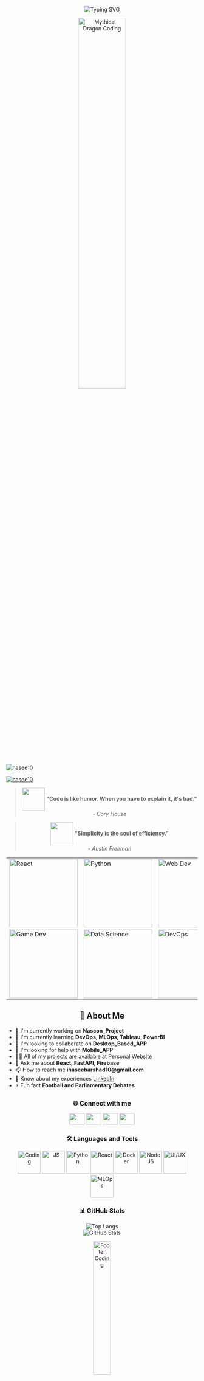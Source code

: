 <!-- Animated Banner (Use iframe for Lottie or upload a GIF instead) -->
<p align="center">
  <img src="https://readme-typing-svg.demolab.com?font=Fira+Code&size=36&pause=1000&color=2D6CDF&center=true&vCenter=true&width=900&lines=Hi+%F0%9F%91%8B%2C+I'm+Haseeb+Arshad!;ML+%7C+Web+%7C+Game+Dev+Enthusiast;React%2C+Python%2C+UI%2FUX+Lover;Let's+Build+Something+Awesome!;Passionate+Data+Scientist" alt="Typing SVG" />
</p>

<p align="center">
  <img src="https://media.giphy.com/media/qgQUggAC3Pfv687qPC/giphy.gif" width="50%" alt="Mythical Dragon Coding" />
</p>

<p align="left"> <img src="https://komarev.com/ghpvc/?username=hasee10&label=Profile%20views&color=0e75b6&style=flat" alt="hasee10" /> </p>

<p align="left"> <a href="https://github.com/ryo-ma/github-profile-trophy"><img src="https://github-profile-trophy.vercel.app/?username=hasee10" alt="hasee10" /></a> </p>


<!-- Quotes Section -->
<blockquote align="center">
  <img src="https://media.giphy.com/media/3o7aD2saalBwwftBIY/giphy.gif" width="60" style="vertical-align:middle;" />
  <b>"Code is like humor. When you have to explain it, it's bad."</b>
  <br/>
  <i>- Cory House</i>
</blockquote>

<blockquote align="center">
  <img src="https://media.giphy.com/media/26ufnwz3wDUli7GU0/giphy.gif" width="60" style="vertical-align:middle;" />
  <b>"Simplicity is the soul of efficiency."</b>
  <br/>
  <i>- Austin Freeman</i>
</blockquote>


<!-- GIF Grid Section -->
<table align="center">
  <tr>
    <td><img src="https://media.giphy.com/media/LMt9638dO8dftAjtco/giphy.gif" width="180" alt="React"/></td>
    <td><img src="https://media.giphy.com/media/KAq5w47R9rmTuvWOWa/giphy.gif" width="180" alt="Python"/></td>
    <td><img src="https://media.giphy.com/media/IdyAQJVN2kVPNUrojM/giphy.gif" width="180" alt="Web Dev"/></td>
    <td><img src="https://media.giphy.com/media/13HgwGsXF0aiGY/giphy.gif" width="180" alt="UI/UX"/></td>
  </tr>
  <tr>
    <td><img src="https://media.giphy.com/media/2A75RyXVzzSI2bx4Gj/giphy.gif" width="180" alt="Game Dev"/></td>
    <td><img src="https://media.giphy.com/media/3o7TKtnuHOHHUjR38Y/giphy.gif" width="180" alt="Data Science"/></td>
    <td><img src="https://media.giphy.com/media/du3J3cXyzhj75IOgvA/giphy.gif" width="180" alt="DevOps"/></td>
    <td><img src="https://media.giphy.com/media/26ufdipQqU2lhNA4g/giphy.gif" width="180" alt="MLOps"/></td>
  </tr>
</table>

<!-- About Me Section -->
<h2 align="center">🚀 About Me</h2>
<ul>
  <li>🔭 I'm currently working on <b>Nascon_Project</b></li>
  <li>🌱 I'm currently learning <b>DevOps, MLOps, Tableau, PowerBI</b></li>
  <li>👯 I'm looking to collaborate on <b>Desktop_Based_APP</b></li>
  <li>🤝 I'm looking for help with <b>Mobile_APP</b></li>
  <li>👨‍💻 All of my projects are available at <a href="https://hasee10.github.io/Personal_Website/">Personal Website</a></li>
  <li>💬 Ask me about <b>React, FastAPI, Firebase</b></li>
  <li>📫 How to reach me <b>ihaseebarshad10@gmail.com</b></li>
  <li>📄 Know about my experiences <a href="https://www.linkedin.com/in/haseeb-arshad-09881b347">LinkedIn</a></li>
  <li>⚡ Fun fact <b>Football and Parliamentary Debates</b></li>
</ul>

<!-- Socials Section -->
<h3 align="center">🌐 Connect with me</h3>
<p align="center">
  <a href="https://twitter.com/hase60135" target="blank"><img src="https://raw.githubusercontent.com/rahuldkjain/github-profile-readme-generator/master/src/images/icons/Social/twitter.svg" height="30" width="40" /></a>
  <a href="https://linkedin.com/in/haseeb-arshad-09881b347" target="blank"><img src="https://raw.githubusercontent.com/rahuldkjain/github-profile-readme-generator/master/src/images/icons/Social/linked-in-alt.svg" height="30" width="40" /></a>
  <a href="https://instagram.com/ihaseebarshad10" target="blank"><img src="https://raw.githubusercontent.com/rahuldkjain/github-profile-readme-generator/master/src/images/icons/Social/instagram.svg" height="30" width="40" /></a>
  <a href="https://www.hackerrank.com/ihaseebarshad10" target="blank"><img src="https://raw.githubusercontent.com/rahuldkjain/github-profile-readme-generator/master/src/images/icons/Social/hackerrank.svg" height="30" width="40" /></a>
</p>

<!-- Languages and Tools Section with GIFs -->
<h3 align="center">🛠️ Languages and Tools</h3>
<p align="center">
  <img src="https://media.giphy.com/media/fsEaZldNC8A1PJ3mwp/giphy.gif" width="60" alt="Coding"/>
  <img src="https://media.giphy.com/media/ln7z2eWriiQAllfVcn/giphy.gif" width="60" alt="JS"/>
  <img src="https://media.giphy.com/media/Sr8xDpMwVKOHUWDVRD/giphy.gif" width="60" alt="Python"/>
  <img src="https://media.giphy.com/media/XAxylRMCdpbEWUAvr8/giphy.gif" width="60" alt="React"/>
  <img src="https://media.giphy.com/media/2IudUHdI075HL02Pkk/giphy.gif" width="60" alt="Docker"/>
  <img src="https://media.giphy.com/media/3o7bu3XilJ5BOiSGic/giphy.gif" width="60" alt="NodeJS"/>
  <img src="https://media.giphy.com/media/13HgwGsXF0aiGY/giphy.gif" width="60" alt="UI/UX"/>
  <img src="https://media.giphy.com/media/26ufdipQqU2lhNA4g/giphy.gif" width="60" alt="MLOps"/>
</p>

<!-- Stats Section -->
<h3 align="center">📊 GitHub Stats</h3>
<p align="center">
  <img src="https://github-readme-stats.vercel.app/api/top-langs?username=hasee10&show_icons=true&locale=en&layout=compact" alt="Top Langs" />
  <br/>
  <img src="https://github-readme-stats.vercel.app/api?username=hasee10&show_icons=true&locale=en" alt="GitHub Stats" />
</p>

<!-- Footer GIF -->
<p align="center">
  <img src="https://media.giphy.com/media/3oEjI6SIIHBdRxXI40/giphy.gif" width="30%" alt="Footer Coding" />
</p>


